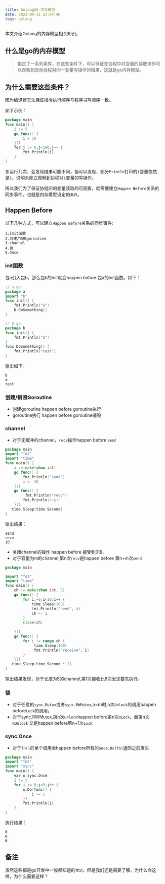 ```yaml
---
title: Golang26-内存模型
date: 2021-04-11 23:04:46
tags: golang
---
```

本文介绍Golang的内存模型相关知识。
## 什么是go的内存模型
>指定了一系列条件，在这些条件下，可以保证在协程中对变量的读取操作可以观察到其他协程对同一变量写操作的结果，这就是go内存模型。

## 为什么需要这些条件？
因为编译器无法保证指令执行顺序与程序书写顺序一致。   

如下示例：
```go
package main
func main() {
    i := 5
    go func() {
        i = 10
    }()
    for j := 0;j<100;j++ {
        fmt.Println(i)
    }
}
```
多运行几次，会发现结果可能不同，但可以发现，部分`Println`打印的`i`变量依然是`5`，说明未能立观察到协程对`i`变量的写操作。

所以我们为了保证协程间的变量读取的可观察，就需要建立`Happen Before`关系的同步事件。也就是内存模型设定的`条件`。

## Happen Before
以下几种方式，可以建立`Happen Before`关系的同步事件:
```
1.init函数
2.创建/销毁goroutine
3.channel
4.锁
5.Once
```
<!--more-->

### init函数
包a引入包b，那么包b的init就会happen before 包a的init函数。如下：



```go
// a.go
package a
import "b"
func init() {
    fmt.Println("a")
    b.DoSomething()
}

```

```go
// b.go
package b
func init() {
    fmt.Println("b")
}
func DoSomething() {
    fmt.Println("test")
}
```
输出如下:
```
b
a
test
```

### 创建/销毁Goroutine
- 创建goroutine happen before goroutine执行
- goroutine执行 happen before goroutine销毁

### channel
- 对于无缓冲的channel，`recv`操作happen before `send`
```go
package main
import "fmt"
import "time"
func main() {
    i := make(chan int)
    go func() {
        fmt.Println("send")
        i <- 10
    }()
    go func() {
         fmt.Println("recv")
        fmt.Println(<-i)
    }()
   time.Sleep(time.Second)
}
```
输出结果：
```
send
recv
10
```

- 关闭channel的操作 happen before 接受到0值。
- 对于容量为m的channel,第n次`recv`是happen before 第n+m次`send`
```go
package main

import "fmt"
import "time"
func main() {
    ch := make(chan int, 5)
    go func() {
        for i:=0;i<10;i++ {
            time.Sleep(100)
            fmt.Println("send", i)
            ch <- i
        }
        close(ch)
        
    }()
    go func() {
        for i := range ch {
             time.Sleep(100)
             fmt.Println("receive", i)
        }
    }()
   time.Sleep(time.Second * 2)
}
```
输出结果发现，对于长度为5的channel,第1次接收比6次发送要先执行。

### 锁
- 对于任意的`sync.Mutex`或者`sync.RWMutex`,n<m时,n次`Unlock`的调用happen before`Lock`的调用。
- 对于sync.RWMutex,第n次`Unlock`happen before第n次`RLock`，而第n次`RUnlock` 又是happen before第n+1次`Lock`

### sync.Once
- 对于`fn()`的单个调用会happen before所有的`once.Do(fn)`返回之前发生
```go
package main
import "fmt"
import "sync"
func main() {
	var o sync.Once
    i := 5
    for j := 0;j<3;j++ {
		o.Do(func() {
			i += 1
		})
		fmt.Println(i)
    }
}
```
执行结果：
```
6
6
6
```

## 备注
虽然这些都是go开发中一般都知道的`常识`，但是我们还是需要了解，为什么会这样，为什么需要这样？
